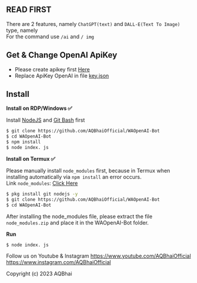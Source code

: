## READ FIRST
There are 2 features, namely ```ChatGPT(text)``` and ```DALL-E(Text To Image)``` type, namely <br>For the command use ```/ai``` and ```/ img```

## Get & Change OpenAI ApiKey
- Please create apikey first [Here](https://beta.openai.com/account/api-keys)
- Replace ApiKey OpenAI in file [key.json](https://github.com/AQBhaiOfficial/WAOpenAI-Bot/)

## Install
**Install on RDP/Windows ✅**

Install [NodeJS](https://nodejs.org/en/download/)
 and [Git Bash](https://git-scm.com/downloads) first
```bash
$ git clone https://github.com/AQBhaiOfficial/WAOpenAI-Bot
$ cd WAOpenAI-Bot
$ npm install
$ node index. js
```
**Install on Termux ✅**

Please manually install ```node_modules``` first, because in Termux when installing automatically via ```npm install``` an error occurs.
<br>Link ```node_modules```: [Click Here](https://drive.google.com/file/d/1gKGjseRirX6mQ5LOFULpmnDs7q3Svm8y/view?usp=sharing)
```bash
$ pkg install git nodejs -y
$ git clone https://github.com/AQBhaiOfficial/WAOpenAI-Bot
$ cd WAOpenAI-Bot
```
After installing the node_modules file, please extract the file ```node_modules.zip``` and place it in the WAOpenAI-Bot folder.

**Run**
```bash
$ node index. js
```
Follow us on Youtube & Instagram
https://www.youtube.com/AQBhaiOfficial
https://www.instagram.com/AQBhaiOfficial

Copyright (c) 2023 AQBhai
